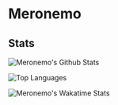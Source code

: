 # Meronemo

## Stats
![Meronemo's Github Stats](https://github-readme-stats.vercel.app/api?username=meronemo&hide=prs&count_private=true&theme=discord_old_blurple&include_all_commits=true&show_icons=true&v=2)

![Top Languages](https://github-readme-stats.vercel.app/api/top-langs/?username=meronemo&layout=compact&theme=discord_old_blurple&v=2)

![Meronemo's Wakatime Stats](https://github-readme-stats.vercel.app/api/wakatime?username=meronemo&layout=compact&theme=discord_old_blurple&v=2&langs_count=5)
